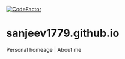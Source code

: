 [![CodeFactor](https://www.codefactor.io/repository/github/sanjeev1779/sanjeev1779.github.io/badge)](https://www.codefactor.io/repository/github/sanjeev1779/sanjeev1779.github.io)

# sanjeev1779.github.io
Personal homeage | About me
